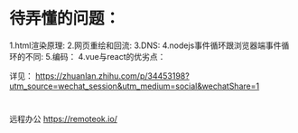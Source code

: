 # 待弄懂的问题：

1.html渲染原理:
2.网页重绘和回流:
3.DNS:
4.nodejs事件循环跟浏览器端事件循环的不同:
5.编码：
4.vue与react的优劣点：

详见：
  https://zhuanlan.zhihu.com/p/34453198?utm_source=wechat_session&utm_medium=social&wechatShare=1

  
#
远程办公
https://remoteok.io/

